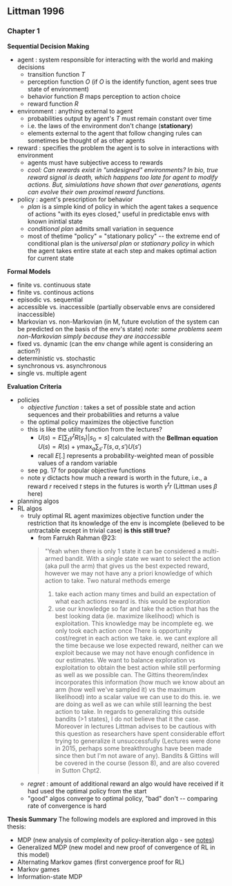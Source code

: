 ## Littman 1996

### Chapter 1
__Sequential Decision Making__
- agent : system responsible for interacting with the world and making decisions
    - transition function $T$
    - perception function $O$ (if $O$ is the identify function, agent sees true state of environment)
    - behavior function $B$ maps perception to action choice
    - reward function $R$
- environment : anything external to agent
    - probabilities output by agent's $T$ must remain constant over time
    - i.e. the laws of the environment don't change (__stationary__)
    - elements external to the agent that follow changing rules can sometimes be thought of as other agents
- reward : specifies the problem the agent is to solve in interactions with environment
    - agents must have subjective access to rewards
    - *cool: Can rewards exist in "undesigned" environments? In bio, true reward signal is death, which happens too late for agent to modify actions. But, simiulations have shown that over generations, agents can evolve their own proximal reward functions.*
- policy : agent's prescription for behavior
    - *plan* is a simple kind of policy in which the agent takes a sequence of actions "with its eyes closed," useful in predictable envs with known inintial state
    - *conditional plan* admits small variation in sequence
    - most of thetime "policy" = "stationary policy" -- the extreme end of conditional plan is the *universal plan* or *stationary policy* in which the agent takes entire state at each step and makes optimal action for current state

__Formal Models__
- finite vs. continuous state
- finite vs. continous actions
- episodic vs. sequential
- accessible vs. inaccessible (partially observable envs are considered inaccessible)
- Markovian vs. non-Markovian (in M, future evolution of the system can be predicted on the basis of the env's state)
    *note: some problems seem non-Markovian simply because they are inaccessible*
- fixed vs. dynamic (can the env change while agent is considering an action?)
- deterministic vs. stochastic 
- synchronous vs. asynchronous 
- single vs. multiple agent

__Evaluation Criteria__
- policies
    - *objective function* : takes a set of possible state and action sequences and their probabilities and returns a value
    - the optimal policy maximizes the objective function 
    - this is like the utility function from the lectures?  
        - $U(s) = E[\sum_t{\gamma^t R(s_t)} | s_0 = s]$ calculated with the __Bellman equation__ $U(s) = R(s) + \gamma \max_a \sum_{s'}{T(s, a, s') U(s')}$
        - recall $E[.]$ represents a probability-weighted mean of possible values of a random variable
    - see pg. 17 for popular objective functions 
    - note $\gamma$ dictacts how much a reward is worth in the future, i.e., a reward $r$ received $t$ steps in the futures is worth $\gamma^t r$ (Littman uses $\beta$ here)
- planning algos 
- RL algos
    - truly optimal RL agent maximizes objective function under the restriction that its knowledge of the env is incomplete (believed to be untractable except in trivial case) __is this still true?__ 
        - from Farrukh Rahman @23: 
        > "Yeah when there is only 1 state it can be considered a multi-armed bandit. With a single state we want to select the action (aka pull the arm) that gives us the best expected reward, however we may not have any a priori knowledge of which action to take.
        > Two natural methods emerge
        > 1. take each action many times and build an expectation of what each actions reward is. this would be exploration
        > 2. use our knowledge so far and take the action that has the best looking data (ie. maximize likelihood) which is exploitation. This knowledge may be incomplete eg. we only took each action once
        > There is opportunity cost/regret in each action we take. ie. we cant explore all the time because we lose expected reward, neither can we exploit because we may not have enough confidence in our estimates. We want to balance exploration vs exploitation to obtain the best action while still performing as well as we possible can.
        > The Gittins theorem/index incorporates this information (how much we know about an arm (how well we've sampled it) vs the maximum likelihood) into a scalar value we can use to do this. ie. we are doing as well as we can while still learning the best action to take.
        > In regards to generalizing this outside bandits (>1 states), I do not believe that it the case. Moreover in lectures Littman advises to be cautious with this question as researchers have spent considerable effort trying to generalize it unsuccessfully (Lectures were done in 2015, perhaps some breakthroughs have been made since then but I'm not aware of any).
        > Bandits & Gittins will be covered in the course (lesson 8), and are also covered in Sutton Chpt2.
    - *regret* : amount of additional reward an algo would have received if it had used the optimal policy from the start
    - "good" algos converge to optimal policy, "bad" don't -- comparing rate of convergence is hard

__Thesis Summary__
The following models are explored and improved in this thesis: 
- MDP (new analysis of complexity of policy-iteration algo - see [notes](../rendered/smoov_curlys_bogus_journey.pdf))
- Generalized MDP (new model and new proof of convergence of RL in this model)
- Alternating Markov games (first convergence proof for RL)
- Markov games
- Information-state MDP



